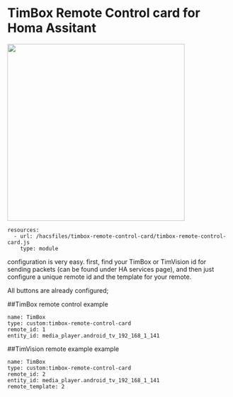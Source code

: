 # TimBox Remote Control card for Homa Assitant

<img src="https://czz78.com/images/Tim_remotes" height="400">

```
resources:
  - url: /hacsfiles/timbox-remote-control-card/timbox-remote-control-card.js
    type: module
```

configuration is very easy. first, find your TimBox or TimVision id for sending packets (can be found under HA services page),
and then just configure a unique remote id and the template for your remote.

All buttons are already configured;

##TimBox remote control example

```
name: TimBox
type: custom:timbox-remote-control-card
remote_id: 1
entity_id: media_player.android_tv_192_168_1_141

```

##TimVision remote example example

```
name: TimBox
type: custom:timbox-remote-control-card
remote_id: 2
entity_id: media_player.android_tv_192_168_1_141
remote_template: 2

```

